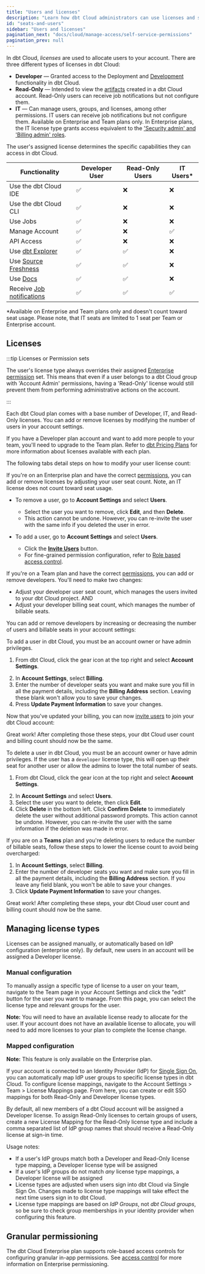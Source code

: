 ```yaml
---
title: "Users and licenses"
description: "Learn how dbt Cloud administrators can use licenses and seats to control access in a dbt Cloud account."
id: "seats-and-users"
sidebar: "Users and licenses"
pagination_next: "docs/cloud/manage-access/self-service-permissions"
pagination_prev: null
---
```


In dbt Cloud, _licenses_ are used to allocate users to your account. There are three different types of licenses in dbt Cloud:

- **Developer** &mdash; Granted access to the Deployment and [Development](/docs/cloud/dbt-cloud-ide/develop-in-the-cloud) functionality in dbt Cloud.
- **Read-Only** &mdash; Intended to view the [artifacts](/docs/deploy/artifacts) created in a dbt Cloud account. Read-Only users can receive job notifications but not configure them.
- **IT** &mdash; Can manage users, groups, and licenses, among other permissions. IT users can receive job notifications but not configure them. Available on Enterprise and Team plans only.  In Enterprise plans, the IT license type grants access equivalent to the ['Security admin' and 'Billing admin' roles](/docs/cloud/manage-access/enterprise-permissions#account-permissions-for-account-roles). 

The user's assigned license determines the specific capabilities they can access in dbt Cloud.

| Functionality | Developer User | Read-Only Users | IT Users* |
| ------------- | -------------- | --------------- | -------- |
| Use the dbt Cloud IDE | ✅ | ❌ | ❌ |
| Use the dbt Cloud CLI | ✅ | ❌ | ❌ |
| Use Jobs | ✅ | ❌ | ❌ |
| Manage Account | ✅ | ❌ | ✅ |
| API Access | ✅ | ❌ | ❌ |
| Use [dbt Explorer](/docs/collaborate/explore-projects) | ✅  | ✅ | ❌  |
| Use [Source Freshness](/docs/deploy/source-freshness) | ✅ | ✅ | ❌ |
| Use [Docs](/docs/collaborate/build-and-view-your-docs) | ✅ | ✅ | ❌ |
| Receive [Job notifications](/docs/deploy/job-notifications) |  ✅ |  ✅  |  ✅ | 

*Available on Enterprise and Team plans only and doesn't count toward seat usage. Please note, that IT seats are limited to 1 seat per Team or Enterprise account.

## Licenses

:::tip Licenses or Permission sets

The user's license type always overrides their assigned [Enterprise permission](/docs/cloud/manage-access/enterprise-permissions) set. This means that even if a user belongs to a dbt Cloud group with 'Account Admin' permissions, having a 'Read-Only' license would still prevent them from performing administrative actions on the account.

:::

Each dbt Cloud plan comes with a base number of Developer, IT, and Read-Only licenses. You can add or remove licenses by modifying the number of users in your account settings. 

If you have a Developer plan account and want to add more people to your team, you'll need to upgrade to the Team plan. Refer to [dbt Pricing Plans](https://www.getdbt.com/pricing/) for more information about licenses available with each plan.

The following tabs detail steps on how to modify your user license count:

<Tabs>

<TabItem value="enterprise" label="Enterprise plans">

If you're on an Enterprise plan and have the correct [permissions](/docs/cloud/manage-access/enterprise-permissions), you can add or remove licenses by adjusting your user seat count. Note, an IT license does not count toward seat usage.

- To remove a user, go to **Account Settings** and select **Users**.
  - Select the user you want to remove, click **Edit**, and then **Delete**. 
  - This action cannot be undone. However, you can re-invite the user with the same info if you deleted the user in error.<br />

- To add a user, go to **Account Settings** and select **Users**. 
  - Click the [**Invite Users**](/docs/cloud/manage-access/invite-users) button. 
  - For fine-grained permission configuration, refer to [Role based access control](/docs/cloud/manage-access/enterprise-permissions).


</TabItem>

<TabItem value="team" label="Team plans">

If you're on a Team plan and have the correct [permissions](/docs/cloud/manage-access/self-service-permissions), you can add or remove developers. You'll need to make two changes:

- Adjust your developer user seat count, which manages the users invited to your dbt Cloud project. AND
- Adjust your developer billing seat count, which manages the number of billable seats. 


You can add or remove developers by increasing or decreasing the number of users and billable seats in your account settings:

<Tabs>
<TabItem value="addusers" label="Adding users">

To add a user in dbt Cloud, you must be an account owner or have admin privileges. 

1. From dbt Cloud, click the gear icon at the top right and select **Account Settings**.

<Lightbox src="/img/docs/dbt-cloud/Navigate To Account Settings.png" width="75%" title="Navigate to Account Settings" />

2. In **Account Settings**, select **Billing**. 
3. Enter the number of developer seats you want and make sure you fill in all the payment details, including the **Billing Address** section. Leaving these blank won't allow you to save your changes.
4. Press **Update Payment Information** to save your changes.

<Lightbox src="/img/docs/dbt-cloud/faq-account-settings-billing.jpg" width="75%" title="Navigate to Account Settings -> Billing to modify billing seat count" />


Now that you've updated your billing, you can now [invite users](/docs/cloud/manage-access/invite-users) to join your dbt Cloud account:

Great work! After completing those these steps, your dbt Cloud user count and billing count should now be the same.
</TabItem>

<TabItem value="deleteusers" label="Deleting users">

To delete a user in dbt Cloud, you must be an account owner or have admin privileges. If the user has a `developer` license type, this will open up their seat for another user or allow the admins to lower the total number of seats. 

1. From dbt Cloud, click the gear icon at the top right and select **Account Settings**.

<Lightbox src="/img/docs/dbt-cloud/Navigate To Account Settings.png" width="85%" title="Navigate to Account Settings" />

2. In **Account Settings** and select **Users**.
3. Select the user you want to delete, then click **Edit**. 
4. Click **Delete** in the bottom left. Click **Confirm Delete** to immediately delete the user without additional password prompts. This action cannot be undone. However, you can re-invite the user with the same information if the deletion was made in error. 

<Lightbox src="/img/docs/dbt-cloud/delete_user_20221023.gif" width="75%" title="Deleting a user" />


If you are on a **Teams** plan and you're deleting users to reduce the number of billable seats, follow these steps to lower the license count to avoid being overcharged:

1. In **Account Settings**, select **Billing**. 
2. Enter the number of developer seats you want and make sure you fill in all the payment details, including the **Billing Address** section. If you leave any field blank, you won't be able to save your changes.
3. Click **Update Payment Information** to save your changes. 
        
<Lightbox src="/img/docs/dbt-cloud/faq-account-settings-billing.jpg" width="75%" title="The Billing** page in your **Account Settings" />

Great work! After completing these steps, your dbt Cloud user count and billing count should now be the same.

</TabItem>
</Tabs>

</TabItem>
</Tabs>

## Managing license types

Licenses can be assigned manually, or automatically based on IdP configuration
(enterprise only). By default, new users in an account will be assigned a
Developer license.

### Manual configuration

To manually assign a specific type of license to a user on your team, navigate
to the Team page in your Account Settings and click the "edit" button for the user
you want to manage. From this page, you can select the license type and relevant
groups for the user.

**Note:** You will need to have an available license ready
to allocate for the user. If your account does not have an available license to
allocate, you will need to add more licenses to your plan to complete the license
change.

<Lightbox src="/img/docs/dbt-cloud/access-control/license-manual.png" width="55%" title="Manually assigning licenses"/>

### Mapped configuration

**Note:** This feature is only available on the Enterprise plan.

If your account is connected to an Identity Provider (IdP) for [Single Sign
On](/docs/cloud/manage-access/sso-overview), you can automatically map IdP user
groups to specific license types in dbt Cloud. To configure license mappings,
navigate to the Account Settings &gt; Team &gt; License Mappings page. From
here, you can create or edit SSO mappings for both Read-Only and Developer
license types.

By default, all new members of a dbt Cloud account will be assigned a Developer
license. To assign Read-Only licenses to certain groups of users, create a new
License Mapping for the Read-Only license type and include a comma separated
list of IdP group names that should receive a Read-Only license at sign-in time.

<Lightbox src="/img/docs/dbt-cloud/access-control/license-mapping.png" width="65%" title="Configuring IdP group license mapping"/>

Usage notes:
- If a user's IdP groups match both a Developer and Read-Only license type
  mapping, a Developer license type will be assigned
- If a user's IdP groups do not match _any_ license type mappings, a Developer
  license will be assigned
- License types are adjusted when users sign into dbt Cloud via Single Sign On.
  Changes made to license type mappings will take effect the next time users
  sign in to dbt Cloud.
- License type mappings are based on _IdP Groups_, not _dbt Cloud groups_, so be
  sure to check group memberships in your identity provider when configuring
  this feature.


## Granular permissioning

The dbt Cloud Enterprise plan supports role-based access controls for
configuring granular in-app permissions. See [access control](/docs/cloud/manage-access/about-user-access)
for more information on Enterprise permissioning.
